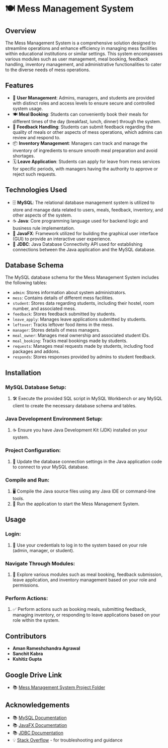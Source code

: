 # 🍽️ Mess Management System

## Overview
The Mess Management System is a comprehensive solution designed to streamline operations and enhance efficiency in managing mess facilities within educational institutions or similar settings. This system encompasses various modules such as user management, meal booking, feedback handling, inventory management, and administrative functionalities to cater to the diverse needs of mess operations.

## Features
- 👥 **User Management**: Admins, managers, and students are provided with distinct roles and access levels to ensure secure and controlled system usage.
- 🍽️ **Meal Booking**: Students can conveniently book their meals for different times of the day (breakfast, lunch, dinner) through the system.
- 📝 **Feedback Handling**: Students can submit feedback regarding the quality of meals or other aspects of mess operations, which admins can review and respond to.
- 📦 **Inventory Management**: Managers can track and manage the inventory of ingredients to ensure smooth meal preparation and avoid shortages.
- 🗓️ **Leave Application**: Students can apply for leave from mess services for specific periods, with managers having the authority to approve or reject such requests.

## Technologies Used
- 🗄️ **MySQL**: The relational database management system is utilized to store and manage data related to users, meals, feedback, inventory, and other aspects of the system.
- ☕ **Java**: Core programming language used for backend logic and business rule implementation.
- 🎨 **JavaFX**: Framework utilized for building the graphical user interface (GUI) to provide an interactive user experience.
- 🔗 **JDBC**: Java Database Connectivity API used for establishing connections between the Java application and the MySQL database.

## Database Schema
The MySQL database schema for the Mess Management System includes the following tables:
- `admin`: Stores information about system administrators.
- `mess`: Contains details of different mess facilities.
- `student`: Stores data regarding students, including their hostel, room number, and associated mess.
- `feedback`: Stores feedback submitted by students.
- `leave_apply`: Manages leave applications submitted by students.
- `leftover`: Tracks leftover food items in the mess.
- `manager`: Stores details of mess managers.
- `meal_owner`: Manages meal ownership and associated student IDs.
- `meal_booking`: Tracks meal bookings made by students.
- `requests`: Manages meal requests made by students, including food packages and addons.
- `responds`: Stores responses provided by admins to student feedback.

## Installation

### MySQL Database Setup:
1. 🛠️ Execute the provided SQL script in MySQL Workbench or any MySQL client to create the necessary database schema and tables.

### Java Development Environment Setup:
1. ☕ Ensure you have Java Development Kit (JDK) installed on your system.

### Project Configuration:
1. 🔧 Update the database connection settings in the Java application code to connect to your MySQL database.

### Compile and Run:
1. 🖥️ Compile the Java source files using any Java IDE or command-line tools.
2. 🚀 Run the application to start the Mess Management System.

## Usage

### Login:
1. 🔑 Use your credentials to log in to the system based on your role (admin, manager, or student).

### Navigate Through Modules:
1. 📂 Explore various modules such as meal booking, feedback submission, leave application, and inventory management based on your role and permissions.

### Perform Actions:
1. ✅ Perform actions such as booking meals, submitting feedback, managing inventory, or responding to leave applications based on your role within the system.

## Contributors
- **Aman Rameshchandra Agrawal**
- **Sanchit Kabra**
- **Kshitiz Gupta**
## Google Drive Link
- 📚 [Mess Management System Project Folder](https://drive.google.com/drive/folders/1yFEVyEvQB_KlAqes5mDR8Z1uqBuoQY-J?usp=drive_link)
## Acknowledgements
- 📚 [MySQL Documentation](https://dev.mysql.com/doc/)
- 📚 [JavaFX Documentation](https://openjfx.io/)
- 📚 [JDBC Documentation](https://docs.oracle.com/javase/8/docs/technotes/guides/jdbc/)
- 💡 [Stack Overflow](https://stackoverflow.com/) - for troubleshooting and guidance
